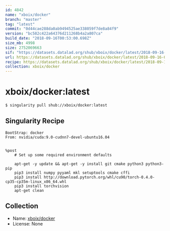 ```yaml
---
id: 4842
name: "xboix/docker"
branch: "master"
tag: "latest"
commit: "0d44cae288da0ab9494525ae338059f7de8a84f9"
version: "bc582c422a64376d211268b4a2a807ca"
build_date: "2018-09-16T00:53:00.698Z"
size_mb: 4998
size: 2752069663
sif: "https://datasets.datalad.org/shub/xboix/docker/latest/2018-09-16-0d44cae2-bc582c42/bc582c422a64376d211268b4a2a807ca.simg"
url: https://datasets.datalad.org/shub/xboix/docker/latest/2018-09-16-0d44cae2-bc582c42/
recipe: https://datasets.datalad.org/shub/xboix/docker/latest/2018-09-16-0d44cae2-bc582c42/Singularity
collection: xboix/docker
---
```


# xboix/docker:latest

```bash
$ singularity pull shub://xboix/docker:latest
```

## Singularity Recipe

```singularity
BootStrap: docker
From: nvidia/cuda:9.0-cudnn7-devel-ubuntu16.04


%post
    # Set up some required environment defaults

    apt-get -y update && apt-get -y install git cmake python3 python3-pip
    pip3 install numpy pyyaml mkl setuptools cmake cffi
    pip3 install http://download.pytorch.org/whl/cu90/torch-0.4.0-cp35-cp35m-linux_x86_64.whl  
    pip3 install torchvision
    apt-get clean
```

## Collection

 - Name: [xboix/docker](https://github.com/xboix/docker)
 - License: None

